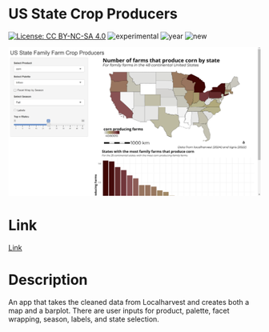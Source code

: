 # US State Crop Producers

[![License: CC BY-NC-SA 4.0](https://img.shields.io/badge/License-CC%20BY--NC--SA%204.0-lightgrey.svg)](https://creativecommons.org/licenses/by-nc-sa/4.0/) 
![experimental](https://img.shields.io/badge/lifecycle-experimental-orange)
![year](https://img.shields.io/badge/year-2024-lightgrey)
![new](https://img.shields.io/badge/lifecycle-newapp-brightgreen)

![App Screenshot](../03%20US%20State%20Family%20Farm%20Crop%20Producers/screenshot.png)

# Link

[Link](https://zachpeagler.shinyapps.io/03_us_state_crop_producers)

# Description

An app that takes the cleaned data from Localharvest and creates both a map and a barplot. There are user inputs for product, palette, facet wrapping, season, labels, and state selection.